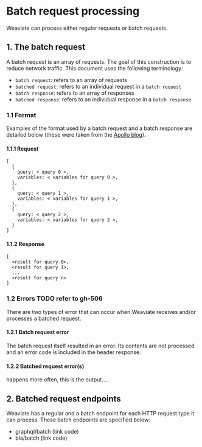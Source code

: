 # Batch request processing
Weaviate can process either regular requests or batch requests.
## 1. The batch request
A batch request is an array of requests. The goal of this construction is to reduce network traffic. 
This document uses the following terminology: 
- `batch request`: refers to an array of requests
- `batched request`: refers to an individual request in a `batch request`
- `batch response`: refers to an array of responses
- `batched response`: refers to an individual response in a `batch response`
### 1.1 Format
Examples of the format used by a batch request and a batch response are detailed below (these were taken from the [Apollo blog](https://blog.apollographql.com/query-batching-in-apollo-63acfd859862)).
#### 1.1.1 Request
```
[
  {
    query: < query 0 >,
    variables: < variables for query 0 >,
  },
  {
    query: < query 1 >,
    variables: < variables for query 1 >,
  },
  {
    query: < query 2 >,
    variables: < variables for query 2 >,
  }
]
```
#### 1.1.2 Response

```
[
  <result for query 0>,
  <result for query 1>,
  ...
  <result for query n>
]
```
### 1.2 Errors **TODO** refer to gh-506
There are two types of error that can occur when Weaviate receives and/or processes a batched request.
#### 1.2.1 Batch request error
The batch request itself resulted in an error. Its contents are not processed and an error code is included in the header response.
#### 1.2.2 Batched request error(s)
happens more often, this is the output....

## 2. Batched request endpoints
Weaviate has a regular and a batch endpoint for each HTTP request type it can process. These batch endpoints are specified below:
* graphql/batch (link code)
* bla/batch (link code)
